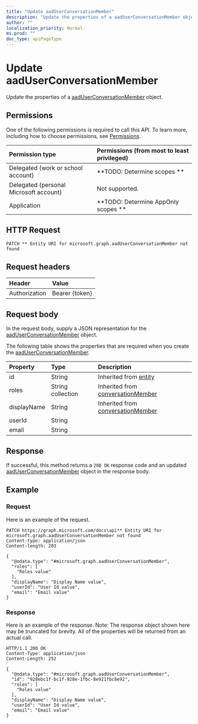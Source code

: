 ```yaml
---
title: "Update aadUserConversationMember"
description: "Update the properties of a aadUserConversationMember object."
author: ""
localization_priority: Normal
ms.prod: ""
doc_type: apiPageType
---
```


# Update aadUserConversationMember

Update the properties of a [aadUserConversationMember](../resources/aaduserconversationmember.md) object.

## Permissions
One of the following permissions is required to call this API. To learn more, including how to choose permissions, see [Permissions](/concepts/permissions-reference.md).

|Permission type|Permissions (from most to least privileged)|
|:---|:---|
|Delegated (work or school account)|**TODO: Determine scopes **|
|Delegated (personal Microsoft account)|Not supported.|
|Application|**TODO: Determine AppOnly scopes **|

## HTTP Request
<!-- {
  "blockType": "ignored"
}
-->
``` http
PATCH ** Entity URI for microsoft.graph.aadUserConversationMember not found
```

## Request headers
|Header|Value|
|:---|:---|
|Authorization|Bearer {token}|

## Request body
In the request body, supply a JSON representation for the [aadUserConversationMember](../resources/aadUserConversationMember.md) object.

The following table shows the properties that are required when you create the [aadUserConversationMember](../resources/aaduserconversationmember.md).

|Property|Type|Description|
|:---|:---|:---|
|id|String| Inherited from [entity](../resources/entity.md)|
|roles|String collection| Inherited from [conversationMember](../resources/conversationMember.md)|
|displayName|String| Inherited from [conversationMember](../resources/conversationMember.md)|
|userId|String||
|email|String||



## Response
If successful, this method returns a `200 OK` response code and an updated [aadUserConversationMember](../resources/aaduserconversationmember.md) object in the response body.

## Example

### Request
Here is an example of the request.
<!-- {
  "blockType": "request",
  "name": "update_aaduserconversationmember"
}
-->
``` http
PATCH https://graph.microsoft.com/docs\api** Entity URI for microsoft.graph.aadUserConversationMember not found
Content-type: application/json
Content-length: 203

{
  "@odata.type": "#microsoft.graph.aadUserConversationMember",
  "roles": [
    "Roles value"
  ],
  "displayName": "Display Name value",
  "userId": "User Id value",
  "email": "Email value"
}
```

### Response
Here is an example of the response. Note: The response object shown here may be truncated for brevity. All of the properties will be returned from an actual call.
<!-- {
  "blockType": "response",
  "truncated": true
}
-->
``` http
HTTP/1.1 200 OK
Content-Type: application/json
Content-Length: 252

{
  "@odata.type": "#microsoft.graph.aadUserConversationMember",
  "id": "928ebc1f-bc1f-928e-1fbc-8e921fbc8e92",
  "roles": [
    "Roles value"
  ],
  "displayName": "Display Name value",
  "userId": "User Id value",
  "email": "Email value"
}
```

